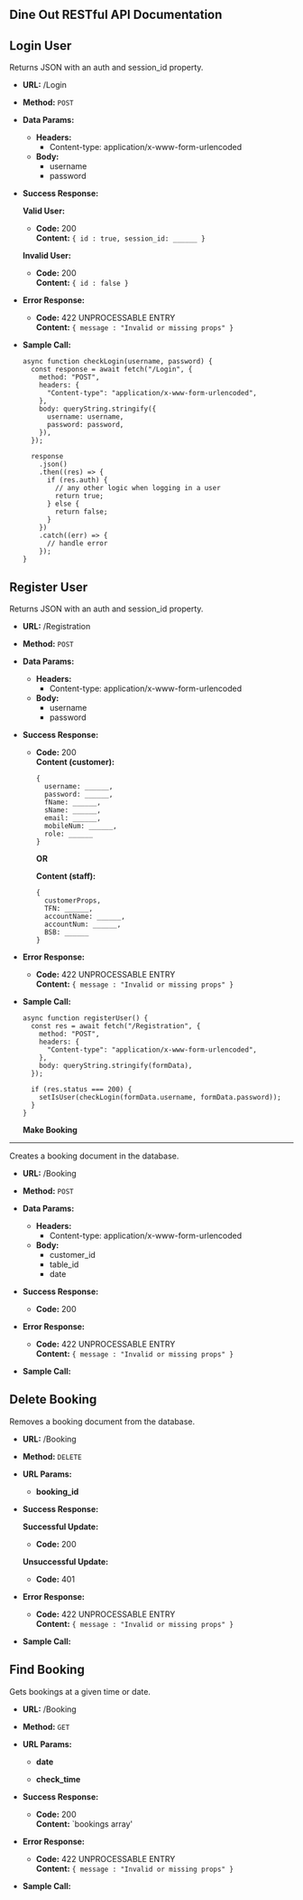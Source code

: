 ## Dine Out RESTful API Documentation

**Login User**
----
  Returns JSON with an auth and session_id property.

* **URL:** /Login

* **Method:** `POST`

* **Data Params:**

  * **Headers:**
    * Content-type: application/x-www-form-urlencoded
  * **Body:**
    * username
    * password

* **Success Response:**
  
  **Valid User:**

  * **Code:** 200 <br />
    **Content:** `{ id : true, session_id: ______ }`
 
  **Invalid User:**
 
  * **Code:** 200 <br />
    **Content:** `{ id : false }`
 
* **Error Response:**

  * **Code:** 422 UNPROCESSABLE ENTRY <br />
    **Content:** `{ message : "Invalid or missing props" }`

* **Sample Call:**

  ```
  async function checkLogin(username, password) {
    const response = await fetch("/Login", {
      method: "POST",
      headers: {
        "Content-type": "application/x-www-form-urlencoded",
      },
      body: queryString.stringify({
        username: username,
        password: password,
      }),
    });

    response
      .json()
      .then((res) => {
        if (res.auth) {
          // any other logic when logging in a user
          return true;
        } else {
          return false;
        }
      })
      .catch((err) => {
        // handle error
      });
  }
  ```

**Register User**
----
Returns JSON with an auth and session_id property.

* **URL:** /Registration

* **Method:** `POST`

* **Data Params:**

  * **Headers:**
    * Content-type: application/x-www-form-urlencoded
  * **Body:**
    * username
    * password

* **Success Response:**

  * **Code:** 200 <br />
    **Content (customer):** 
    ```
    { 
      username: ______, 
      password: ______,
      fName: ______,
      sName: ______,
      email: ______,
      mobileNum: ______,
      role: ______
    }
    ```
    
    **OR**
    
    **Content (staff):** 
    ```
    { 
      customerProps,
      TFN: ______,
      accountName: ______,
      accountNum: ______,
      BSB: ______
    }
    ```
 
* **Error Response:**

  * **Code:** 422 UNPROCESSABLE ENTRY <br />
    **Content:** `{ message : "Invalid or missing props" }`

* **Sample Call:**

  ```
  async function registerUser() {
    const res = await fetch("/Registration", {
      method: "POST",
      headers: {
        "Content-type": "application/x-www-form-urlencoded",
      },
      body: queryString.stringify(formData),
    });

    if (res.status === 200) {
      setIsUser(checkLogin(formData.username, formData.password));
    }
  }
  ```
  **Make Booking**
----
  Creates a booking document in the database.

* **URL:** /Booking

* **Method:** `POST`

* **Data Params:**

  * **Headers:**
    * Content-type: application/x-www-form-urlencoded
  * **Body:**
    * customer_id
    * table_id
    * date

* **Success Response:**

  * **Code:** 200 <br />
 
* **Error Response:**

  * **Code:** 422 UNPROCESSABLE ENTRY <br />
    **Content:** `{ message : "Invalid or missing props" }`

* **Sample Call:**

 **Delete Booking**
----
  Removes a booking document from the database.

* **URL:** /Booking

* **Method:** `DELETE`

* **URL Params:**
  
  * **booking_id**

* **Success Response:**
  
  **Successful Update:**

  * **Code:** 200 <br />
 
  **Unsuccessful Update:**
 
  * **Code:** 401 <br />
 
* **Error Response:**

  * **Code:** 422 UNPROCESSABLE ENTRY <br />
    **Content:** `{ message : "Invalid or missing props" }`

* **Sample Call:**


**Find Booking**
----
  Gets bookings at a given time or date.

* **URL:** /Booking

* **Method:** `GET`

* **URL Params:**
  
  * **date**
  
  * **check_time**

* **Success Response:**

  * **Code:** 200 <br />
  **Content:** `bookings array'
 
* **Error Response:**

  * **Code:** 422 UNPROCESSABLE ENTRY <br />
    **Content:** `{ message : "Invalid or missing props" }`

* **Sample Call:**
